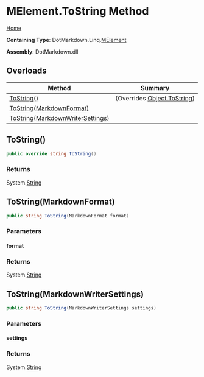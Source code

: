 <a name="_top"></a>

# MElement\.ToString Method

[Home](../../../../README.md#_top)

**Containing Type**: DotMarkdown\.Linq\.[MElement](../README.md#_top)

**Assembly**: DotMarkdown\.dll

## Overloads

| Method | Summary |
| ------ | ------- |
| [ToString()](#DotMarkdown_Linq_MElement_ToString) |  \(Overrides [Object.ToString](https://docs.microsoft.com/en-us/dotnet/api/system.object.tostring)\) |
| [ToString(MarkdownFormat)](#DotMarkdown_Linq_MElement_ToString_DotMarkdown_MarkdownFormat_) | |
| [ToString(MarkdownWriterSettings)](#DotMarkdown_Linq_MElement_ToString_DotMarkdown_MarkdownWriterSettings_) | |

## ToString\(\) <a name="DotMarkdown_Linq_MElement_ToString"></a>

```csharp
public override string ToString()
```

### Returns

System\.[String](https://docs.microsoft.com/en-us/dotnet/api/system.string)

## ToString\(MarkdownFormat\) <a name="DotMarkdown_Linq_MElement_ToString_DotMarkdown_MarkdownFormat_"></a>

```csharp
public string ToString(MarkdownFormat format)
```

### Parameters

#### format

### Returns

System\.[String](https://docs.microsoft.com/en-us/dotnet/api/system.string)

## ToString\(MarkdownWriterSettings\) <a name="DotMarkdown_Linq_MElement_ToString_DotMarkdown_MarkdownWriterSettings_"></a>

```csharp
public string ToString(MarkdownWriterSettings settings)
```

### Parameters

#### settings

### Returns

System\.[String](https://docs.microsoft.com/en-us/dotnet/api/system.string)

